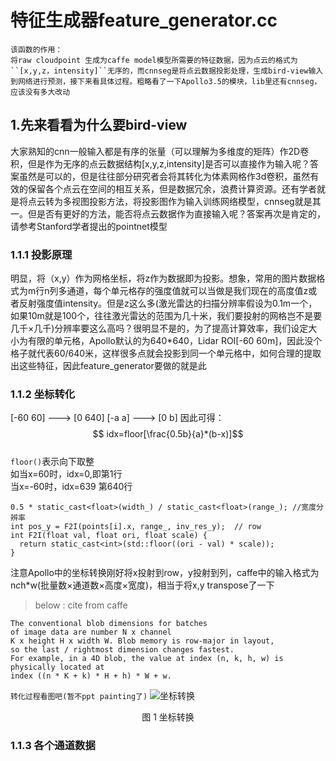 # 特征生成器feature_generator.cc
```
该函数的作用：
将raw cloudpoint 生成为caffe model模型所需要的特征数据，因为点云的格式为``[x,y,z，intensity]``无序的，而cnnseg是将点云数据投影处理，生成bird-view输入到网络进行预测，接下来看具体过程。粗略看了一下Apollo3.5的模块，lib里还有cnnseg，应该没有多大改动
```
## 1.先来看看为什么要bird-view
大家熟知的cnn一般输入都是有序的张量（可以理解为多维度的矩阵）作2D卷积，但是作为无序的点云数据结构[x,y,z,intensity]是否可以直接作为输入呢？答案虽然是可以的，但是往往部分研究者会将其转化为体素网格作3d卷积，虽然有效的保留各个点云在空间的相互关系，但是数据冗余，浪费计算资源。还有学者就是将点云转为多视图投影方法，将投影图作为输入训练网络模型，cnnseg就是其一。但是否有更好的方法，能否将点云数据作为直接输入呢？答案再次是肯定的，请参考Stanford学者提出的pointnet模型
### 1.1.1 投影原理 
明显，将（x,y）作为网格坐标，将z作为数据即为投影。想象，常用的图片数据格式为m行n列多通道，每个单元格存的强度值就可以当做是我们现在的高度值z或者反射强度值intensity。但是z这么多(激光雷达的扫描分辨率假设为0.1m一个，如果10m就是100个，往往激光雷达的范围为几十米，我们要投射的网格岂不是要几千×几千)分辨率要这么高吗？很明显不是的，为了提高计算效率，我们设定大小为有限的单元格，Apollo默认的为640*640，Lidar ROI[-60 60m]，因此没个格子就代表60/640米，这样很多点就会投影到同一个单元格中，如何合理的提取出这些特征，因此feature_generator要做的就是此
### 1.1.2 坐标转化
[-60 60] ---> [0 640]
[-a a] ---> [0 b]
因此可得：
$$ idx=floor[\frac{0.5b}{a}*(b-x)]$$   
``floor()``表示向下取整    
如当x=60时，idx=0,即第1行   
当x=-60时，idx=639 第640行
```
0.5 * static_cast<float>(width_) / static_cast<float>(range_); //宽度分辨率
int pos_y = F2I(points[i].x, range_, inv_res_y);  // row  
int F2I(float val, float ori, float scale) {
  return static_cast<int>(std::floor((ori - val) * scale));
}
```
注意Apollo中的坐标转换刚好将x投射到row，y投射到列，caffe中的输入格式为n*c*h*w(批量数×通道数×高度×宽度)，相当于将x,y transpose了一下

 > below : cite from caffe 
``` 
The conventional blob dimensions for batches 
of image data are number N x channel 
K x height H x width W. Blob memory is row-major in layout, 
so the last / rightmost dimension changes fastest. 
For example, in a 4D blob, the value at index (n, k, h, w) is physically located at 
index ((n * K + k) * H + h) * W + w.
```
``转化过程看图吧(暂不ppt painting了)``
![坐标转换](../pictures/坐标转换.jpg)
 <center>图 1 坐标转换</center>

### 1.1.3 各个通道数据
```

```